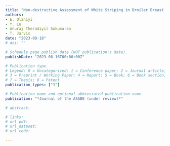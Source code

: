 ```yaml
---
title: "Non-destructive Assessment of White Striping in Broiler Breast Meat Using Structured Illumination Reflectance Imaging with Deep Learning"
authors: 
- E. Olaniyi
- Y. Lu
- Anuraj Theradiyil Sukumaran
- T. Jarvis
date: "2023-08-18"
# doi: ""

# Schedule page publish date (NOT publication's date).
publishDate: "2023-08-16T00:00:00Z"

# Publication type.
# Legend: 0 = Uncategorized; 1 = Conference paper; 2 = Journal article;
# 3 = Preprint / Working Paper; 4 = Report; 5 = Book; 6 = Book section;
# 7 = Thesis; 8 = Patent
publication_types: ["1"]

# Publication name and optional abbreviated publication name.
publication: "*Journal of the ASABE (under review)*"

# abstract: 

# links:
# url_pdf: 
# url_dataset: 
# url_code: 

---
```

